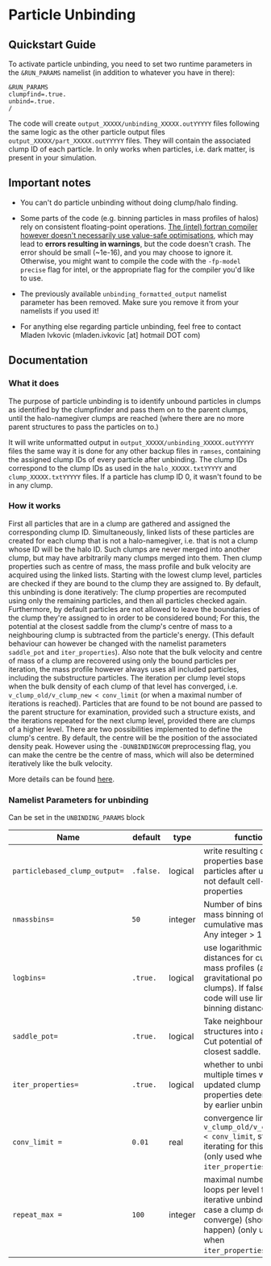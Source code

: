 

Particle Unbinding
===========================================================

 Quickstart Guide
-------------------------------------

To activate particle unbinding, you need to set two runtime parameters in the `&RUN_PARAMS` namelist (in addition to whatever you have in there):

```
&RUN_PARAMS
clumpfind=.true.
unbind=.true.
/
```

The code will create `output_XXXXX/unbinding_XXXXX.outYYYYY` files following the same logic as the other particle
output files `output_XXXXX/part_XXXXX.outYYYYY` files.
They will contain the associated clump ID of each particle.
In only works when particles, i.e. dark matter, is present in your simulation.






Important notes
------------------------

 * You can't do particle unbinding without doing clump/halo finding.

 * Some parts of the code (e.g. binning particles in mass profiles of halos) rely on consistent floating-point  operations. 
 [The (intel) fortran compiler however doesn't necessarily use value-safe optimisations][1], which may lead to **errors resulting in warnings**,
 but the code doesn't crash.  The error should be small  (~1e-16), and you may choose to ignore it. 
 Otherwise, you might want to compile the code with the  `-fp-model precise` flag for intel, or the 
 appropriate flag for the compiler you'd like to use.

 * The previously available `unbinding_formatted_output` namelist parameter has been removed. Make sure you remove it from your namelists if you used it!

 * For anything else regarding particle unbinding, feel free to contact Mladen Ivkovic (mladen.ivkovic [at] hotmail DOT com)












 Documentation
-------------------------------------

### What it does

The purpose of particle unbinding is to identify unbound particles in clumps as identified by the clumpfinder and pass 
them on to the parent clumps, until the halo-namegiver clumps are reached (where there are no more parent
structures to pass the particles on to.)

It will write unformatted output in `output_XXXXX/unbinding_XXXXX.outYYYYY` files the same way it is done for
any other backup files in `ramses`, containing the assigned clump IDs of every particle after unbinding. The
clump IDs correspond to the clump IDs as used in the `halo_XXXXX.txtYYYYY` and `clump_XXXXX.txtYYYYY` files. 
If a particle has clump ID 0, it wasn't found to be in any clump.



### How it works

First all particles that are in a clump are gathered and assigned the corresponding clump ID. 
Simultaneously, linked lists of these particles are created for each clump that is not a halo-namegiver, i.e. 
that is not a clump whose ID will be the halo ID. Such clumps are never merged into another clump, but may have
arbitrarily many clumps merged into them. Then clump properties such as centre of mass, the mass profile and bulk 
velocity are acquired using the linked lists. Starting with the lowest clump level, particles are checked if they
are bound to the clump they are assigned to. By default, this unbinding is done iteratively: The clump properties
are recomputed using only the remaining particles, and then all particles checked again. Furthermore, by default
particles are not allowed to leave the boundaries of the clump they're assigned to in order to be considered
bound; For this, the potential at the closest saddle from the clump's centre of mass to a neighbouring clump is
subtracted from the particle's energy. (This default behaviour can however be changed with the namelist 
parameters `saddle_pot` and `iter_properties`). Also note that the bulk velocity and centre of mass of a clump are
recovered using only the bound particles per iteration, the mass profile however always uses all included particles,
including the substructure particles.
The iteration per clump level stops when the bulk density of each clump of that level has converged, i.e.
`v_clump_old/v_clump_new < conv_limit` (or when a maximal number of iterations is reached). Particles that are
found to be not bound are passed to the parent structure for examination, provided such a structure exists, and the 
iterations repeated for the next clump level, provided there are clumps of a higher level.
There are two possibilities implemented to define the clump's centre. By default, the centre will be the position of the
associated density peak. However using the `-DUNBINDINGCOM` preprocessing flag, you can make the centre be the 
centre of mass, which will also be determined iteratively like the bulk velocity.

More details can be found [here][2].



### Namelist Parameters for unbinding

Can be set in the `UNBINDING_PARAMS` block




|   Name                        |   default                 |   type   |   function                                        |
|-------------------------------|---------------------------|----------|---------------------------------------------------|
| `particlebased_clump_output=` | `.false.`                 | logical  | write resulting clump properties based on particles after unbinding, not default cell-based properties  |
| `nmassbins=`                  | `50`                      | integer  | Number of bins for the mass binning of the cumulative mass profile. Any integer > 1.         |
| `logbins=`                    | `.true.`                  | logical  | use logarithmic binning distances for cumulative mass profiles (and gravitational potential of clumps). If false, the code  will use linear binning distances. |
| `saddle_pot=`                 | `.true.`                  | logical  | Take neighbouring structures into account; Cut  potential off at closest saddle. |
| `iter_properties= `           | `.true.`                  | logical  | whether to unbind multiple times with updated clump properties determined by earlier unbindings |
| `conv_limit =`                | `0.01`                    | real     | convergence limit. If `v_clump_old/v_clump_new < conv_limit`, stop iterating for this clump. (only used when `iter_properties=.true.`)                         |
| `repeat_max =`                | `100`                     | integer  | maximal number of loops per level for iterative unbinding (in case a clump doesn't converge) (shouldn't happen) (only used when `iter_properties=.true.`)         |











[1]: https://www.nccs.nasa.gov/images/FloatingPoint_consistency.pdf
[2]: https://drive.google.com/file/d/0B7IyoMUxCr-3V3NFSVFjY1lMbk0
[3]: https://arxiv.org/pdf/1207.6105.pdf 
[4]: https://github.com/ramses-organisation/ramses/blob/stable/doc/wiki/PHEW.md
[5]: https://drive.google.com/open?id=1q0RSMeTIF7gQ7s2DXzYZUSG6cQ1LstkF
